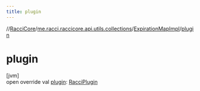 ```yaml
---
title: plugin
---
```

//[RacciCore](../../../index.html)/[me.racci.raccicore.api.utils.collections](../index.html)/[ExpirationMapImpl](index.html)/[plugin](plugin.html)



# plugin



[jvm]\
open override val [plugin](plugin.html): [RacciPlugin](../../me.racci.raccicore.api.plugin/-racci-plugin/index.html)




